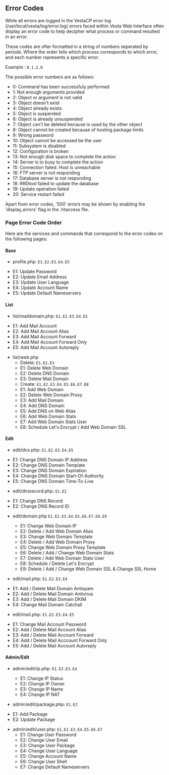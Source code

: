 ## Error Codes

While all errors are logged in the VestaCP error log (/usr/local/vesta/log/error.log) errors faced within Vesta Web Interface often display an error code to help decipher what process or command resulted in an error.

These codes are ofter formatted in a string of numbers seperated by periods. Where the order tells which process corresponds to which error, and each number represents a specific error.

Example : `0.1.2.0`

The possible error numbers are as follows:
* 0: Command has been successfuly performed
* 1: Not enough arguments provided
* 2: Object or argument is not valid
* 3: Object doesn't exist
* 4: Object already exists
* 5: Object is suspended
* 6: Object is already unsuspended
* 7: Object can't be deleted because is used by the other object
* 8: Object cannot be created because of hosting package limits
* 9: Wrong password
* 10: Object cannot be accessed be the user
* 11: Subsystem is disabled
* 12: Configuration is broken
* 13: Not enough disk space to complete the action
* 14: Server is to busy to complete the action
* 15: Connection failed. Host is unreachable
* 16: FTP server is not responding
* 17: Database server is not responding
* 18: RRDtool failed to update the database
* 19: Update operation failed
* 20: Service restart failed

Apart from error codes, '500' errors may be shown by enabling the 'display_errors' flag in the .htaccess file.

### Page Error Code Order
Here are the services and commands that correspond to the error codes on the following pages:

#### Base

* profile.php: `E1.E2.E3.E4.E5`
 - E1: Update Password
 - E2: Update Email Address
 - E3: Update User Language
 - E4: Update Account Name
 - E5: Update Default Nameservers
 
#### List 
* list/maildomain.php: `E1.E2.E3.E4.E5`
 - E1: Add Mail Account
 - E2: Add Mail Account Alias
 - E3: Add Mail Account Forward
 - E4: Add Mail Account Forward Only
 - E5: Add Mail Account Autoreply
 
* list/web.php
  - Delete: `E1.E2.E3`
   - E1: Delete Web Domain
   - E2: Delete DNS Domain
   - E3: Delete Mail Domain
  - Create: `E1.E2.E3.E4.E5.E6.E7.E8`
   - E1: Add Web Domain
   - E2: Delete Web Domain Proxy
   - E3: Add Mail Domain
   - E4: Add DNS Domain
   - E5: Add DNS on Web Alias
   - E6: Add Web Domain Stats
   - E7: Add Web Domain Stats User
   - E8: Schedule Let's Encrypt / Add Web Domain SSL
   
#### Edit
* edit/dns.php: `E1.E2.E3.E4.E5`
 - E1: Change DNS Domain IP Address
 - E2: Change DNS Domain Template
 - E3: Change DNS Domain Expiration
 - E4: Change DNS Domain Start-Of-Authority
 - E5: Change DNS Domain Time-To-Live
 
* edit/dnsrecord.php: `E1.E2`
 - E1: Change DNS Record
 - E2: Change DNS Record ID
 
* edit/domain.php `E1.E2.E3.E4.E5.E6.E7.E8.E9`
   - E1: Change Web Domain IP
   - E2: Delete / Add Web Domain Alias
   - E3: Change Web Domain Template
   - E4: Delete / Add Web Domain Proxy
   - E5: Change Web Domain Proxy Template
   - E6: Delete / Add / Change Web Domain Stats
   - E7: Delete / Add Web Domain Stats User
   - E8: Schedule / Delete Let's Encrypt
   - E9: Delete / Add / Change Web Domain SSL & Change SSL Home
   
* edit/mail.php: `E1.E2.E3.E4`
 - E1: Add / Delete Mail Domain Antispam
 - E2: Add / Delete Mail Domain Antivirus
 - E3: Add / Delete Mail Domain DKIM
 - E4: Change Mail Domain Catchall
 
* edit/mail.php: `E1.E2.E3.E4.E5`
 - E1: Change Mail Account Password
 - E2: Add / Delete Mail Account Alias
 - E3: Add / Delete Mail Account Forward
 - E4: Add / Delete Mail Acccount Forward Only
 - E5: Add / Delete Mail Account Autoreply
 
#### Admin/Edit
* admin/edit/ip.php: `E1.E2.E3.E4`
  - E1: Change IP Status
  - E2: Change IP Owner
  - E3: Change IP Name
  - E4: Change IP NAT
  
* admin/edit/package.php: `E1.E2`
 - E1: Add Package
 - E2: Update Package
 
* admin/edit/user.php: `E1.E2.E3.E4.E5.E6.E7`
  - E1: Change User Password
  - E2: Change User Email
  - E3: Change User Package
  - E4: Change User Language
  - E5: Change Account Name
  - E6: Change User Shell
  - E7: Change Default Nameservers
  

 
